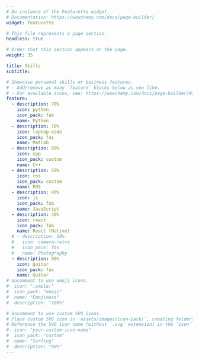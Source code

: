 ```yaml
---
# An instance of the Featurette widget.
# Documentation: https://wowchemy.com/docs/page-builder/
widget: featurette

# This file represents a page section.
headless: true

# Order that this section appears on the page.
weight: 35

title: Skills
subtitle:

# Showcase personal skills or business features.
# - Add/remove as many `feature` blocks below as you like.
# - For available icons, see: https://wowchemy.com/docs/page-builder/#icons
feature:
  - description: 70%
    icon: python
    icon_pack: fab
    name: Python
  - description: 70%
    icon: laptop-code
    icon_pack: fas
    name: Matlab
  - description: 50%
    icon: cpp
    icon_pack: custom
    name: C++
  - description: 50%
    icon: ros
    icon_pack: custom
    name: ROS
  - description: 40%
    icon: js
    icon_pack: fab
    name: JavaScript
  - description: 40%
    icon: react
    icon_pack: fab
    name: React (Native)
  # - description: 10%
  #   icon: camera-retro
  #   icon_pack: fas
  #   name: Photography
  - description: 50%
    icon: guitar
    icon_pack: fas
    name: Guitar
# Uncomment to use emoji icons.
#- icon: ":smile:"
#  icon_pack: "emoji"
#  name: "Emojiness"
#  description: "100%"

# Uncomment to use custom SVG icons.
# Place custom SVG icon in `assets/images/icon-pack/`, creating folders if necessary.
# Reference the SVG icon name (without `.svg` extension) in the `icon` field.
#- icon: "your-custom-icon-name"
#  icon_pack: "custom"
#  name: "Surfing"
#  description: "90%"
---
```

